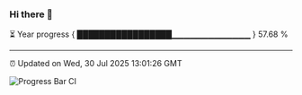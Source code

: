 ### Hi there 👋

⏳ Year progress { █████████████████▁▁▁▁▁▁▁▁▁▁▁▁▁ } 57.68 %

---

⏰ Updated on Wed, 30 Jul 2025 13:01:26 GMT

![Progress Bar CI](https://github.com/DhruviPatel157/GitHub-Actions-Demo/workflows/Progress%20Bar%20CI/badge.svg)

